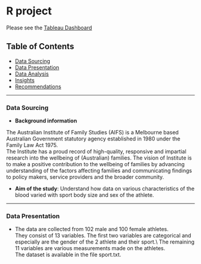 # R project
  
  Please see the [Tableau Dashboard](https://public.tableau.com/app/profile/sotiria.ntinou/viz/ElectronicProductsRating/Dashboard1)

## Table of Contents

* [Data Sourcing](#data-sourcing)
* [Data Presentation](#data-presentation)
* [Data Analysis](#data-analysis)
* [Insights](#insights)
* [Recommendations](#recommendations)

- - - -

### Data Sourcing

* **Background information**
  
The Australian Institute of Family Studies (AIFS) is a Melbourne based Australian Government statutory agency established in 1980 under the Family 
Law Act 1975.\
The Institute has a proud record of high-quality, responsive and impartial research into the wellbeing of (Australian) families. The vision of Institute is to make a 
positive contribution to the wellbeing of families by advancing understanding of the factors affecting families and communicating findings to policy makers, service 
providers and the broader community.

* **Aim of the study**:
 Understand how data on various characteristics of the blood varied with sport body size and sex of the athlete.

- - - -

### Data Presentation

* The data are collected from 102 male and 100 female athletes.\
They consist of 13 variables. The first two variables are categorical and especially are the gender of the 2 athlete and their sport.\ 
The remaining 11 variables are various measurements made on the athletes. \
The dataset is available in the file sport.txt. 


